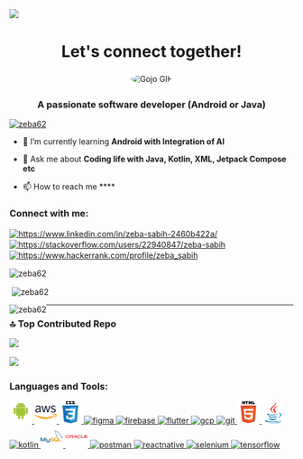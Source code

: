 <img src="https://capsule-render.vercel.app/api?type=venom&color=7F00FF&height=120&section=header&text=Hi%20👋,%20I'm%20Zeba%20Sabih&fontColor=ffffff&fontSize=50" />
<h1 align="center">Let's connect together!</h1>

<p align="center">
  <img 
       src="https://i.ibb.co/MkbfwJ8Q/gojo.gif" 
       alt="Gojo GIF"
       style="width:450px; height:250px; border-radius:50%; object-fit:cover; border:4px solid white;">
</p>

<h3 align="center">A passionate software developer (Android or Java)</h3>

<p align="left"> <a href="https://github.com/ryo-ma/github-profile-trophy"><img src="https://github-profile-trophy.vercel.app/?username=zeba62" alt="zeba62" /></a> </p>

- 🌱 I’m currently learning **Android with Integration of AI**

- 💬 Ask me about **Coding life with Java, Kotlin, XML, Jetpack Compose etc**

- 📫 How to reach me ****

<h3 align="left">Connect with me:</h3>
<p align="left">
<a href="https://linkedin.com/in/https://www.linkedin.com/in/zeba-sabih-2460b422a/" target="blank"><img align="center" src="https://raw.githubusercontent.com/rahuldkjain/github-profile-readme-generator/master/src/images/icons/Social/linked-in-alt.svg" alt="https://www.linkedin.com/in/zeba-sabih-2460b422a/" height="30" width="40" /></a>
<a href="https://stackoverflow.com/users/https://stackoverflow.com/users/22940847/zeba-sabih" target="blank"><img align="center" src="https://raw.githubusercontent.com/rahuldkjain/github-profile-readme-generator/master/src/images/icons/Social/stack-overflow.svg" alt="https://stackoverflow.com/users/22940847/zeba-sabih" height="30" width="40" /></a>
<a href="https://www.hackerrank.com/https://www.hackerrank.com/profile/zeba_sabih" target="blank"><img align="center" src="https://raw.githubusercontent.com/rahuldkjain/github-profile-readme-generator/master/src/images/icons/Social/hackerrank.svg" alt="https://www.hackerrank.com/profile/zeba_sabih" height="30" width="40" /></a>
</p>



<p><img align="center" src="https://github-readme-streak-stats.herokuapp.com/?user=zeba62&" alt="zeba62" /></p>

<p>&nbsp;<img align="center" src="https://github-readme-stats.vercel.app/api?username=zeba62&show_icons=true&locale=en" alt="zeba62" /></p>

<p><img align="left" src="https://github-readme-stats.vercel.app/api/top-langs?username=zeba62&show_icons=true&locale=en&layout=compact" alt="zeba62" /></p>



---

### 🔝 Top Contributed Repo
![](https://github-contributor-stats.vercel.app/api?username=zeba62&limit=5&theme=dark&combine_all_yearly_contributions=true)


[![](https://visitcount.itsvg.in/api?id=zeba62&icon=0&color=0)](https://visitcount.itsvg.in)



<h3 align="left">Languages and Tools:</h3>
<p align="left"> <a href="https://developer.android.com" target="_blank" rel="noreferrer"> <img src="https://raw.githubusercontent.com/devicons/devicon/master/icons/android/android-original-wordmark.svg" alt="android" width="40" height="40"/> </a> <a href="https://aws.amazon.com" target="_blank" rel="noreferrer"> <img src="https://raw.githubusercontent.com/devicons/devicon/master/icons/amazonwebservices/amazonwebservices-original-wordmark.svg" alt="aws" width="40" height="40"/> </a> <a href="https://www.w3schools.com/css/" target="_blank" rel="noreferrer"> <img src="https://raw.githubusercontent.com/devicons/devicon/master/icons/css3/css3-original-wordmark.svg" alt="css3" width="40" height="40"/> </a> <a href="https://www.figma.com/" target="_blank" rel="noreferrer"> <img src="https://www.vectorlogo.zone/logos/figma/figma-icon.svg" alt="figma" width="40" height="40"/> </a> <a href="https://firebase.google.com/" target="_blank" rel="noreferrer"> <img src="https://www.vectorlogo.zone/logos/firebase/firebase-icon.svg" alt="firebase" width="40" height="40"/> </a> <a href="https://flutter.dev" target="_blank" rel="noreferrer"> <img src="https://www.vectorlogo.zone/logos/flutterio/flutterio-icon.svg" alt="flutter" width="40" height="40"/> </a> <a href="https://cloud.google.com" target="_blank" rel="noreferrer"> <img src="https://www.vectorlogo.zone/logos/google_cloud/google_cloud-icon.svg" alt="gcp" width="40" height="40"/> </a> <a href="https://git-scm.com/" target="_blank" rel="noreferrer"> <img src="https://www.vectorlogo.zone/logos/git-scm/git-scm-icon.svg" alt="git" width="40" height="40"/> </a> <a href="https://www.w3.org/html/" target="_blank" rel="noreferrer"> <img src="https://raw.githubusercontent.com/devicons/devicon/master/icons/html5/html5-original-wordmark.svg" alt="html5" width="40" height="40"/> </a> <a href="https://www.java.com" target="_blank" rel="noreferrer"> <img src="https://raw.githubusercontent.com/devicons/devicon/master/icons/java/java-original.svg" alt="java" width="40" height="40"/> </a> <a href="https://kotlinlang.org" target="_blank" rel="noreferrer"> <img src="https://www.vectorlogo.zone/logos/kotlinlang/kotlinlang-icon.svg" alt="kotlin" width="40" height="40"/> </a> <a href="https://www.mysql.com/" target="_blank" rel="noreferrer"> <img src="https://raw.githubusercontent.com/devicons/devicon/master/icons/mysql/mysql-original-wordmark.svg" alt="mysql" width="40" height="40"/> </a> <a href="https://www.oracle.com/" target="_blank" rel="noreferrer"> <img src="https://raw.githubusercontent.com/devicons/devicon/master/icons/oracle/oracle-original.svg" alt="oracle" width="40" height="40"/> </a> <a href="https://postman.com" target="_blank" rel="noreferrer"> <img src="https://www.vectorlogo.zone/logos/getpostman/getpostman-icon.svg" alt="postman" width="40" height="40"/> </a> <a href="https://reactnative.dev/" target="_blank" rel="noreferrer"> <img src="https://reactnative.dev/img/header_logo.svg" alt="reactnative" width="40" height="40"/> </a> <a href="https://www.selenium.dev" target="_blank" rel="noreferrer"> <img src="https://raw.githubusercontent.com/detain/svg-logos/780f25886640cef088af994181646db2f6b1a3f8/svg/selenium-logo.svg" alt="selenium" width="40" height="40"/> </a> <a href="https://www.tensorflow.org" target="_blank" rel="noreferrer"> <img src="https://www.vectorlogo.zone/logos/tensorflow/tensorflow-icon.svg" alt="tensorflow" width="40" height="40"/> </a> </p>



<!-- Proudly created with GPRM ( https://gprm.itsvg.in ) -->

